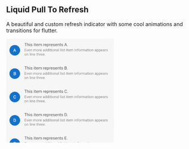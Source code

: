 ## Liquid Pull To Refresh

A beautiful and custom refresh indicator with some cool animations and transitions for flutter.

![](images/liquid_pull_to_refresh1.gif)